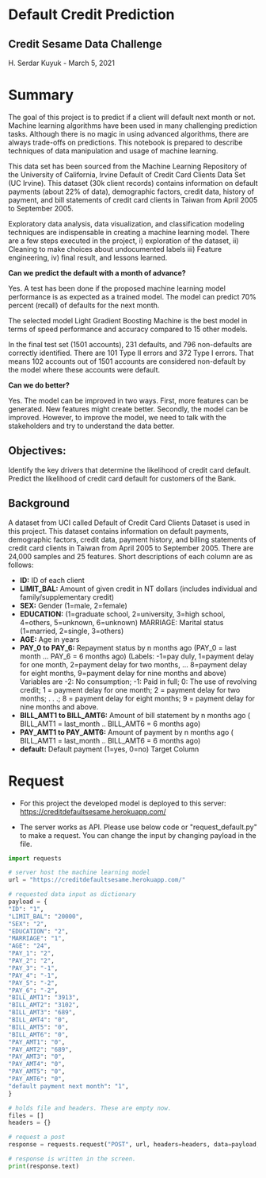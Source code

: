 # Default Credit Prediction

## Credit Sesame Data Challenge

H. Serdar Kuyuk - March 5, 2021

# Summary

The goal of this project is to predict if a client will default next month or not. Machine learning algorithms have been used in many challenging prediction tasks. Although there is no magic in using advanced algorithms, there are always trade-offs on predictions. This notebook is prepared to describe techniques of data manipulation and usage of machine learning.

This data set has been sourced from the Machine Learning Repository of the University of California, Irvine Default of Credit Card Clients Data Set (UC Irvine). This dataset (30k client records) contains information on default payments (about 22% of data), demographic factors, credit data, history of payment, and bill statements of credit card clients in Taiwan from April 2005 to September 2005.

Exploratory data analysis, data visualization, and classification modeling techniques are indispensable in creating a machine learning model. There are a few steps executed in the project, i) exploration of the dataset, ii) Cleaning to make choices about undocumented labels iii) Feature engineering, iv) final result, and lessons learned.

**Can we predict the default with a month of advance?**

Yes. A test has been done if the proposed machine learning model performance is as expected as a trained model. The model can predict 70% percent (recall) of defaults for the next month.

The selected model Light Gradient Boosting Machine is the best model in terms of speed performance and accuracy compared to 15 other models.

In the final test set (1501 accounts), 231 defaults, and 796 non-defaults are correctly identified. There are 101 Type II errors and 372 Type I errors. That means 102 accounts out of 1501 accounts are considered non-default by the model where these accounts were default.

**Can we do better?**

Yes. The model can be improved in two ways. First, more features can be generated. New features might create better. Secondly, the model can be improved. However, to improve the model, we need to talk with the stakeholders and try to understand the data better.

## Objectives:

Identify the key drivers that determine the likelihood of credit card default.
Predict the likelihood of credit card default for customers of the Bank.

## Background

A dataset from UCI called Default of Credit Card Clients Dataset is used in this project. This dataset contains information on default payments, demographic factors, credit data, payment history, and billing statements of credit card clients in Taiwan from April 2005 to September 2005. There are 24,000 samples and 25 features. Short descriptions of each column are as follows:

- **ID:** ID of each client
- **LIMIT_BAL:** Amount of given credit in NT dollars (includes individual and family/supplementary credit)
- **SEX:** Gender (1=male, 2=female)
- **EDUCATION:** (1=graduate school, 2=university, 3=high school, 4=others, 5=unknown, 6=unknown)
  MARRIAGE: Marital status (1=married, 2=single, 3=others)
- **AGE:** Age in years
- **PAY_0 to PAY_6:** Repayment status by n months ago (PAY_0 = last month ... PAY_6 = 6 months ago) (Labels: -1=pay duly, 1=payment delay for one month, 2=payment delay for two months, ... 8=payment delay for eight months, 9=payment delay for nine months and above)
  Variables are -2: No consumption; -1: Paid in full; 0: The use of revolving credit; 1 = payment delay for one month; 2 = payment delay for two months; . . .; 8 = payment delay for eight months; 9 = payment delay for nine months and above.
- **BILL_AMT1 to BILL_AMT6:** Amount of bill statement by n months ago ( BILL_AMT1 = last_month .. BILL_AMT6 = 6 months ago)
- **PAY_AMT1 to PAY_AMT6:** Amount of payment by n months ago ( BILL_AMT1 = last_month .. BILL_AMT6 = 6 months ago)
- **default:** Default payment (1=yes, 0=no) Target Column

# Request

- For this project the developed model is deployed to this server:
  https://creditdefaultsesame.herokuapp.com/

- The server works as API. Please use below code or "request_default.py" to make a request. You can change the input by changing payload in the file.

```python
import requests

# server host the machine learning model
url = "https://creditdefaultsesame.herokuapp.com/"

# requested data input as dictionary
payload = {
"ID": "1",
"LIMIT_BAL": "20000",
"SEX": "2",
"EDUCATION": "2",
"MARRIAGE": "1",
"AGE": "24",
"PAY_1": "2",
"PAY_2": "2",
"PAY_3": "-1",
"PAY_4": "-1",
"PAY_5": "-2",
"PAY_6": "-2",
"BILL_AMT1": "3913",
"BILL_AMT2": "3102",
"BILL_AMT3": "689",
"BILL_AMT4": "0",
"BILL_AMT5": "0",
"BILL_AMT6": "0",
"PAY_AMT1": "0",
"PAY_AMT2": "689",
"PAY_AMT3": "0",
"PAY_AMT4": "0",
"PAY_AMT5": "0",
"PAY_AMT6": "0",
"default payment next month": "1",
}

# holds file and headers. These are empty now.
files = []
headers = {}

# request a post
response = requests.request("POST", url, headers=headers, data=payload, files=files)

# response is written in the screen.
print(response.text)
```
